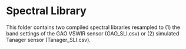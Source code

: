 # Spectral Library

This folder contains two compiled spectral libraries resampled to (1) the band settings of the GAO VSWIR sensor (GAO_SLI.csv) or (2) simulated Tanager sensor (Tanager_SLI.csv). 
